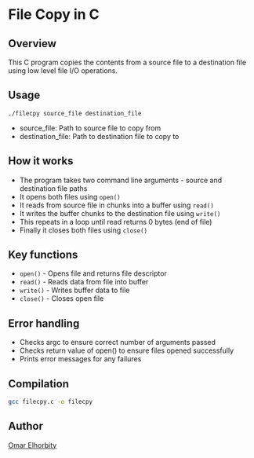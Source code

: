 # File Copy in C

## Overview

This C program copies the contents from a source file to a destination file using low level file I/O operations.

## Usage

```
./filecpy source_file destination_file
```

- source_file: Path to source file to copy from
- destination_file: Path to destination file to copy to

## How it works

- The program takes two command line arguments - source and destination file paths
- It opens both files using `open()`
- It reads from source file in chunks into a buffer using `read()`
- It writes the buffer chunks to the destination file using `write()`
- This repeats in a loop until read returns 0 bytes (end of file)
- Finally it closes both files using `close()`

## Key functions

- `open()` - Opens file and returns file descriptor
- `read()` - Reads data from file into buffer
- `write()` - Writes buffer data to file
- `close()` - Closes open file

## Error handling

- Checks argc to ensure correct number of arguments passed
- Checks return value of open() to ensure files opened successfully
- Prints error messages for any failures

## Compilation

```bash
gcc filecpy.c -o filecpy
```

## Author

[Omar Elhorbity](https://www.linkedin.com/in/omar-elhorbity/)